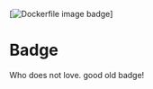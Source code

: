 [![Dockerfile image badge](https://badge.alacasa.uk/dockerfile/ipedrazas/badge)]


# Badge

Who does not love. good old badge!
